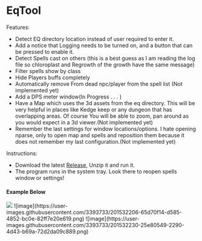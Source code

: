 # EqTool

Features:
<br/>
<ul>
<li>Detect EQ directory location instead of user required to enter it.</li>
<li>Add a notice that Logging needs to be turned on, and a button that can be pressed to enable it.</li>
<li>Detect Spells cast on others (this is a best guess as I am reading the log file so chloroplast and Regrowth of the growth have the same message)</li>
<li>Filter spells show by class</li>
<li>Hide Players buffs completely</li>
<li>Automatically remove From dead npc/player from the spell list (Not implemented yet)</li>
<li>Add a DPS meter window(In Progress . . . )</li>
<li>Have a Map which uses the 3d assets from the eq directory. This will be very helpful in places like Kedge keep or any dungeon that has overlapping areas. Of course You will be able to zoom, pan around as you would expect in a 3d viewer.(Not implemented yet)</li>
<li>Remember the last settings for window locations/options. I hate opening nparse, only to open map and spells and reposition them because it does not remember my last configuration.(Not implemented yet)</li>
</ul>
Instructions:
<ul>
<li>
Download the latest <a href="https://github.com/smasherprog/EqTool/releases">Release</a>, Unzip it and run it.
</li>
<li>The program runs in the system tray. Look there to reopen spells window or settings!</li>
</ul>
<h4>Example Below</h4>
<img src="https://user-images.githubusercontent.com/3393733/201490732-7ada2a45-7149-40ec-9297-21b2b02ac2e1.png"/>
![image](https://user-images.githubusercontent.com/3393733/201532206-65d70f14-d585-4852-bc0e-82ff7e20e619.png)
![image](https://user-images.githubusercontent.com/3393733/201532230-25e80549-2290-4d43-b69a-72d2da09c889.png)

 

